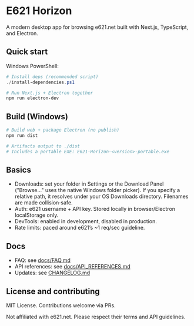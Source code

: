 # E621 Horizon

A modern desktop app for browsing e621.net built with Next.js, TypeScript, and Electron.

## Quick start

Windows PowerShell:

```powershell
# Install deps (recommended script)
./install-dependencies.ps1

# Run Next.js + Electron together
npm run electron-dev
```

## Build (Windows)

```powershell
# Build web + package Electron (no publish)
npm run dist

# Artifacts output to ./dist
# Includes a portable EXE: E621-Horizon-<version>-portable.exe
```

## Basics

- Downloads: set your folder in Settings or the Download Panel ("Browse…" uses the native Windows folder picker). If you specify a relative path, it resolves under your OS Downloads directory. Filenames are made collision‑safe.
- Auth: e621 username + API key. Stored locally in browser/Electron localStorage only.
- DevTools: enabled in development, disabled in production.
- Rate limits: paced around e621’s ~1 req/sec guideline.

## Docs

- FAQ: see [docs/FAQ.md](./docs/FAQ.md)
- API references: see [docs/API_REFERENCES.md](./docs/API_REFERENCES.md)
- Updates: see [CHANGELOG.md](./CHANGELOG.md)

## License and contributing

MIT License. Contributions welcome via PRs.

Not affiliated with e621.net. Please respect their terms and API guidelines.